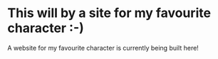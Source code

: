 # This will by a site for my favourite character :-)
A website for my favourite character is currently being built here!
